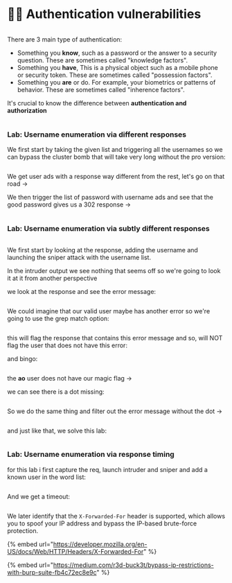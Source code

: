 # 😵‍💫 Authentication vulnerabilities

<figure><img src="../../.gitbook/assets/image (8) (1) (1) (1) (1) (1) (1) (1) (1) (1) (1) (1) (1) (1).png" alt=""><figcaption></figcaption></figure>

There are 3 main type of authentication:

* Something you **know**, such as a password or the answer to a security question. These are sometimes called "knowledge factors".
* Something you **have**, This is a physical object such as a mobile phone or security token. These are sometimes called "possession factors".
* Something you **are** or do. For example, your biometrics or patterns of behavior. These are sometimes called "inherence factors".

It's crucial to know the difference between **authentication and authorization**

<figure><img src="../../.gitbook/assets/image (9) (1) (1) (1) (1) (1) (1) (1) (1) (1) (1) (1) (1) (1).png" alt=""><figcaption></figcaption></figure>

### Lab: Username enumeration via different responses

We first start by taking the given list and triggering all the usernames so we can bypass the cluster bomb that will take very long without the pro version:&#x20;

<figure><img src="../../.gitbook/assets/image (12) (1) (1) (1) (1) (1) (1) (1) (1).png" alt=""><figcaption></figcaption></figure>

We get user ads with a response way different from the rest, let's go on that road ->

We then trigger the list of password with username ads and see that the good password gives us a 302 response →

<figure><img src="../../.gitbook/assets/image (11) (1) (1) (1) (1) (1) (1) (1) (1) (1) (1).png" alt=""><figcaption></figcaption></figure>

### Lab: Username enumeration via subtly different responses

<figure><img src="../../.gitbook/assets/image (11) (2).png" alt=""><figcaption></figcaption></figure>

We first start by looking at the response, adding the username and launching the sniper attack with the username list.

In the intruder output we see nothing that seems off so we're going to look it at it from another perspective

we look at the response and see the error message:

<figure><img src="../../.gitbook/assets/image (1) (1) (1) (2) (1) (1).png" alt=""><figcaption></figcaption></figure>

We could imagine that our valid user maybe has another error so we're going to use the grep match option:

<figure><img src="../../.gitbook/assets/image (2) (1) (1) (2) (1) (1) (1).png" alt=""><figcaption></figcaption></figure>

this will flag the response that contains this error message and so, will NOT flag the user that does not have this error:

and bingo:

<figure><img src="../../.gitbook/assets/image (3) (1) (1) (2) (1) (1).png" alt=""><figcaption></figcaption></figure>

the **ao** user does not have our magic flag ->

we can see there is a dot missing:

<figure><img src="../../.gitbook/assets/image (4) (1) (1) (2) (1) (1).png" alt=""><figcaption></figcaption></figure>

So we do the same thing and filter out the error message without the dot ->

<figure><img src="../../.gitbook/assets/image (5) (1) (2) (1).png" alt=""><figcaption></figcaption></figure>

and just like that, we solve this lab:

<figure><img src="../../.gitbook/assets/image (6) (1) (2) (1).png" alt=""><figcaption></figcaption></figure>

### Lab: Username enumeration via response timing

for this lab i first capture the req, launch intruder and sniper and add a known user in the word list:

<figure><img src="../../.gitbook/assets/image (7) (1) (2) (1).png" alt=""><figcaption></figcaption></figure>

And we get a timeout:

<figure><img src="../../.gitbook/assets/image (8) (1) (2) (1).png" alt=""><figcaption></figcaption></figure>

We later identify that the `X-Forwarded-For` header is supported, which allows you to spoof your IP address and bypass the IP-based brute-force protection.

{% embed url="https://developer.mozilla.org/en-US/docs/Web/HTTP/Headers/X-Forwarded-For" %}

{% embed url="https://medium.com/r3d-buck3t/bypass-ip-restrictions-with-burp-suite-fb4c72ec8e9c" %}
